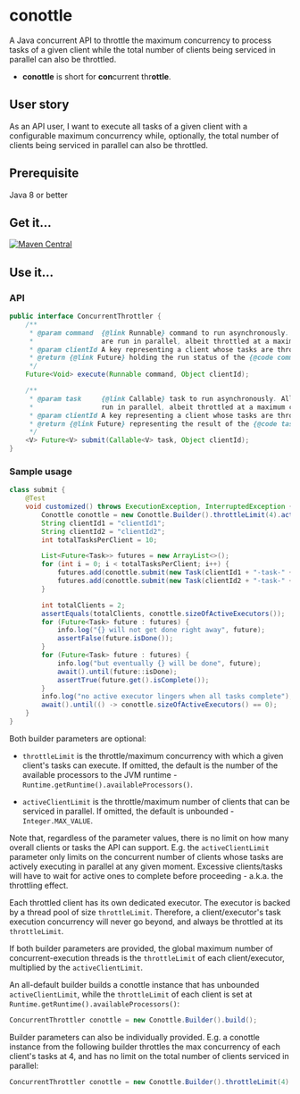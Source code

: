 # conottle

A Java concurrent API to throttle the maximum concurrency to process tasks of a given client while the total number of
clients being serviced in parallel can also be throttled.

- **conottle** is short for **con**current thr**ottle**.

## User story

As an API user, I want to execute all tasks of a given client with a configurable maximum concurrency while, optionally,
the total number of clients being serviced in parallel can also be throttled.

## Prerequisite

Java 8 or better

## Get it...

[![Maven Central](https://img.shields.io/maven-central/v/io.github.q3769/conottle.svg?label=Maven%20Central)](https://search.maven.org/search?q=g:%22io.github.q3769%22%20AND%20a:%22conottle%22)

## Use it...

### API

```java
public interface ConcurrentThrottler {
    /**
     * @param command  {@link Runnable} command to run asynchronously. All such commands under the same {@code clientId}
     *                 are run in parallel, albeit throttled at a maximum concurrency.
     * @param clientId A key representing a client whose tasks are throttled while running in parallel
     * @return {@link Future} holding the run status of the {@code command}
     */
    Future<Void> execute(Runnable command, Object clientId);

    /**
     * @param task     {@link Callable} task to run asynchronously. All such tasks under the same {@code clientId} are
     *                 run in parallel, albeit throttled at a maximum concurrency.
     * @param clientId A key representing a client whose tasks are throttled while running in parallel
     * @return {@link Future} representing the result of the {@code task}
     */
    <V> Future<V> submit(Callable<V> task, Object clientId);
}
```

### Sample usage

```java
class submit {
    @Test
    void customized() throws ExecutionException, InterruptedException {
        Conottle conottle = new Conottle.Builder().throttleLimit(4).activeClientLimit(50).build();
        String clientId1 = "clientId1";
        String clientId2 = "clientId2";
        int totalTasksPerClient = 10;

        List<Future<Task>> futures = new ArrayList<>();
        for (int i = 0; i < totalTasksPerClient; i++) {
            futures.add(conottle.submit(new Task(clientId1 + "-task-" + i, MIN_TASK_DURATION), clientId1));
            futures.add(conottle.submit(new Task(clientId2 + "-task-" + i, MIN_TASK_DURATION), clientId2));
        }

        int totalClients = 2;
        assertEquals(totalClients, conottle.sizeOfActiveExecutors());
        for (Future<Task> future : futures) {
            info.log("{} will not get done right away", future);
            assertFalse(future.isDone());
        }
        for (Future<Task> future : futures) {
            info.log("but eventually {} will be done", future);
            await().until(future::isDone);
            assertTrue(future.get().isComplete());
        }
        info.log("no active executor lingers when all tasks complete");
        await().until(() -> conottle.sizeOfActiveExecutors() == 0);
    }
}
```

Both builder parameters are optional:

- `throttleLimit` is the throttle/maximum concurrency with which a given client's tasks can execute. If omitted, the
  default is the number of the available processors to the JVM runtime - `Runtime.getRuntime().availableProcessors()`.

- `activeClientLimit` is the throttle/maximum number of clients that can be serviced in parallel. If omitted, the
  default is unbounded - `Integer.MAX_VALUE`.

Note that, regardless of the parameter values, there is no limit on how many overall clients or tasks the API can
support. E.g. the `activeClientLimit` parameter only limits on the concurrent number of clients whose tasks are actively
executing in parallel at any given moment. Excessive clients/tasks will have to wait for active ones to complete before
proceeding - a.k.a. the throttling effect.

Each throttled client has its own dedicated executor. The executor is backed by a thread pool of size `throttleLimit`.
Therefore, a client/executor's task execution concurrency will never go beyond, and always be throttled at
its `throttleLimit`.

If both builder parameters are provided, the global maximum number of concurrent-execution threads is
the `throttleLimit` of each client/executor, multiplied by the `activeClientLimit`.

An all-default builder builds a conottle instance that has unbounded `activeClientLimit`, while the `throttleLimit` of
each client is set at `Runtime.getRuntime().availableProcessors()`:

```java
ConcurrentThrottler conottle = new Conottle.Builder().build();
```

Builder parameters can also be individually provided. E.g. a conottle instance from the following builder throttles the
max concurrency of each client's tasks at 4, and has no limit on the total number of clients serviced in parallel:

```java
ConcurrentThrottler conottle = new Conottle.Builder().throttleLimit(4).build();
```
